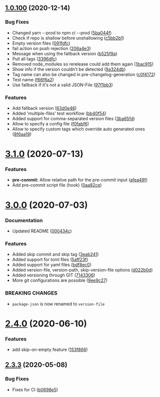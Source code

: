 ## [1.0.100](https://github.com/TriPSs/conventional-changelog-action/compare/v3.1.0...v1.0.100) (2020-12-14)


### Bug Fixes

* Changed yarn --prod to npm ci --prod ([5ba044f](https://github.com/TriPSs/conventional-changelog-action/commit/5ba044f581579411517848e186a425258f30556a))
* Check if repo is shallow before unshallowing ([c5bb2b1](https://github.com/TriPSs/conventional-changelog-action/commit/c5bb2b18afb00739c65c2bee9fc9bb6da52a8c90))
* Empty version files ([091fdfc](https://github.com/TriPSs/conventional-changelog-action/commit/091fdfc6a55a151e3adff5ada382986ead85d58e))
* fail action on push rejection ([206a4e3](https://github.com/TriPSs/conventional-changelog-action/commit/206a4e313a58d868e56629ca59a29a5d8e0105ea))
* Message when using the fallback version ([b525f9a](https://github.com/TriPSs/conventional-changelog-action/commit/b525f9ae66cb03aa2a58cd043963504b911bac31))
* Pull all tags ([3396dfc](https://github.com/TriPSs/conventional-changelog-action/commit/3396dfc4323e48de090308fff522ef4c557f73e5))
* Removed node_modules so rerelease could add them again ([1bac915](https://github.com/TriPSs/conventional-changelog-action/commit/1bac915367fb7a9aef99bf8df172e524b4614909))
* Show info if the version couldn't be detected ([9a324db](https://github.com/TriPSs/conventional-changelog-action/commit/9a324dbd51d0d32c1b9df1a291e14cc20a5bbaff))
* Tag name can also be changed in pre-changelog-generation ([c0f4172](https://github.com/TriPSs/conventional-changelog-action/commit/c0f41727e6b6df5561d358a6bb0aaded9c25da61))
* Test name ([f66f6a2](https://github.com/TriPSs/conventional-changelog-action/commit/f66f6a29a71c9b5ee636cef9ee022f127da37304))
* Use fallback if it's not a valid JSON-File ([97f1bb3](https://github.com/TriPSs/conventional-changelog-action/commit/97f1bb3543e6f2480ef3e699fc695ecb8b3f881b))


### Features

* Add fallback version ([63d0e46](https://github.com/TriPSs/conventional-changelog-action/commit/63d0e46a0b69e3db3f7a5f44e963323afc35d29c))
* Added 'multiple-files' test workflow ([bb40f54](https://github.com/TriPSs/conventional-changelog-action/commit/bb40f54b50fdae3a1a084b597370e7e0f95c28ab))
* Added support for comma-separated version files ([3ba65fd](https://github.com/TriPSs/conventional-changelog-action/commit/3ba65fd7f7bff6e1c60178d49632067c6a8d6bfa))
* Allow to specify a config file ([f0fabf6](https://github.com/TriPSs/conventional-changelog-action/commit/f0fabf6d88a3b7cef366530cc9cad6160a00d128))
* Allow to specify custom tags which override auto generated ones ([8f6aa19](https://github.com/TriPSs/conventional-changelog-action/commit/8f6aa1969f7dd949c0b8c6456c792fa55dd21ce5))



# [3.1.0](https://github.com/TriPSs/conventional-changelog-action/compare/v3.0.0...v3.1.0) (2020-07-13)


### Features

* **pre-commit:** Allow relative path for the pre-commit input ([afea49f](https://github.com/TriPSs/conventional-changelog-action/commit/afea49fa57e678f9c8117d73415a488600b3cd28))
* Add pre-commit script file (hook) ([0aa82ce](https://github.com/TriPSs/conventional-changelog-action/commit/0aa82ce2ad5a23a200c8ce1eeba32eaefc846d9a))



# [3.0.0](https://github.com/TriPSs/conventional-changelog-action/compare/v2.4.0...v3.0.0) (2020-07-03)


### Documentation

* Updated README ([000434c](https://github.com/TriPSs/conventional-changelog-action/commit/000434c4469403159c004a4ed0f5715a06f80448))


### Features

* Added skip commit and skip tag ([3eab241](https://github.com/TriPSs/conventional-changelog-action/commit/3eab2417f9b3e1db3d630b6ec1820106da9a21a9))
* Added support for toml files ([5aff23f](https://github.com/TriPSs/conventional-changelog-action/commit/5aff23f51411f417adf6ea22364d158d335a5fce))
* Added support for yaml files ([bdf8ec0](https://github.com/TriPSs/conventional-changelog-action/commit/bdf8ec04e6f0d493ef859df06ffbeecb1f47a970))
* Added version-file, version-path, skip-version-file options ([d022b0d](https://github.com/TriPSs/conventional-changelog-action/commit/d022b0d7e98b6b13ce0af3e6c44a550256b0ca59))
* Added versioning through GIT ([7143306](https://github.com/TriPSs/conventional-changelog-action/commit/714330612535ae25eb483d0f24fb2fe0c091dc86))
* More git configurations are possible ([9ee9c27](https://github.com/TriPSs/conventional-changelog-action/commit/9ee9c274488b9013bf3dd5e5a1f9af3345901f7e))


### BREAKING CHANGES

* `package-json` is now renamed to `version-file`



# [2.4.0](https://github.com/TriPSs/conventional-changelog-action/compare/v2.3.3...v2.4.0) (2020-06-10)


### Features

* add skip-on-empty feature ([153f866](https://github.com/TriPSs/conventional-changelog-action/commit/153f866251ba4d7c33881dbf082bb1e17974e2a1))



## [2.3.3](https://github.com/TriPSs/conventional-changelog-action/compare/v2.3.2...v2.3.3) (2020-05-08)


### Bug Fixes

* Fixes for CI ([b0698e5](https://github.com/TriPSs/conventional-changelog-action/commit/b0698e5e9b298cc4a6d95889e38638d8d6fd35fa))



